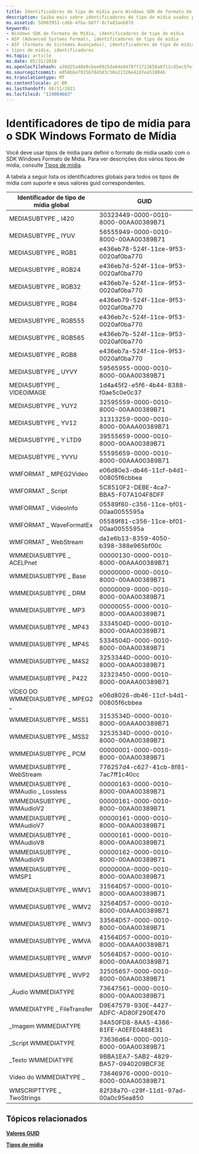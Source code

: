 ```yaml
---
title: Identificadores de tipo de mídia para Windows SDK de formato de mídia
description: Saiba mais sobre identificadores de tipo de mídia usados para definir o formato de mídia usado com o SDK Windows Formato de Mídia.
ms.assetid: 5d903953-cd6b-4fba-b877-8c7ad3aeb87d
keywords:
- Windows SDK de Formato de Mídia, identificadores de tipo de mídia
- ASF (Advanced Systems Format), identificadores de tipo de mídia
- ASF (Formato de Sistemas Avançados), identificadores de tipo de mídia
- tipos de mídia, identificadores
ms.topic: article
ms.date: 05/31/2018
ms.openlocfilehash: a38d25a48e0cbee8925da64e8470ff1723656a6f11cd5ac57e1479108df52852
ms.sourcegitcommit: e858bbe701567d4583c50a11326e42d7ea51804b
ms.translationtype: MT
ms.contentlocale: pt-BR
ms.lasthandoff: 08/11/2021
ms.locfileid: "119084683"
---
```

# <a name="media-type-identifiers-for-the-windows-media-format-sdk"></a>Identificadores de tipo de mídia para o SDK Windows Formato de Mídia

Você deve usar tipos de mídia para definir o formato de mídia usado com o SDK Windows Formato de Mídia. Para ver descrições dos vários tipos de mídia, consulte [Tipos de mídia](media-types.md).

A tabela a seguir lista os identificadores globais para todos os tipos de mídia com suporte e seus valores guid correspondentes.



| Identificador de tipo de mídia global      | GUID                                 |
|-----------------------------------|--------------------------------------|
| MEDIASUBTYPE \_ I420                | 30323449-0000-0010-8000-00AA00389B71 |
| MEDIASUBTYPE \_ IYUV                | 56555949-0000-0010-8000-00AA00389B71 |
| MEDIASUBTYPE \_ RGB1                | e436eb78-524f-11ce-9f53-0020af0ba770 |
| MEDIASUBTYPE \_ RGB24               | e436eb7d-524f-11ce-9f53-0020af0ba770 |
| MEDIASUBTYPE \_ RGB32               | e436eb7e-524f-11ce-9f53-0020af0ba770 |
| MEDIASUBTYPE \_ RGB4                | e436eb79-524f-11ce-9f53-0020af0ba770 |
| MEDIASUBTYPE \_ RGB555              | e436eb7c-524f-11ce-9f53-0020af0ba770 |
| MEDIASUBTYPE \_ RGB565              | e436eb7b-524f-11ce-9f53-0020af0ba770 |
| MEDIASUBTYPE \_ RGB8                | e436eb7a-524f-11ce-9f53-0020af0ba770 |
| MEDIASUBTYPE \_ UYVY                | 59565955-0000-0010-8000-00AA00389B71 |
| MEDIASUBTYPE \_ VIDEOIMAGE          | 1d4a45f2-e5f6-4b44-8388-f0ae5c0e0c37 |
| MEDIASUBTYPE \_ YUY2                | 32595559-0000-0010-8000-00AA00389B71 |
| MEDIASUBTYPE \_ YV12                | 31313259-0000-0010-8000-00AAA00389B71 |
| MEDIASUBTYPE \_ Y LTD9                | 39555659-0000-0010-8000-00AA00389B71 |
| MEDIASUBTYPE \_ YVYU                | 55595659-0000-0010-8000-00AAA00389B71 |
| WMFORMAT \_ MPEG2Video              | e06d80e3-db46-11cf-b4d1-00805f6cbbea |
| WMFORMAT \_ Script                  | 5C8510F2-DEBE-4ca7-BBA5-F07A104F8DFF |
| WMFORMAT \_ VideoInfo               | 05589f80-c356-11ce-bf01-00aa0055595a |
| WMFORMAT \_ WaveFormatEx            | 05589f81-c356-11ce-bf01-00aa0055595a |
| WMFORMAT \_ WebStream               | da1e6b13-8359-4050-b398-388e965bf00c |
| WMMEDIASUBTYPE \_ ACELPnet          | 00000130-0000-0010-8000-00AAA00389B71 |
| WMMEDIASUBTYPE \_ Base              | 00000000-0000-0010-8000-00AA00389B71 |
| WMMEDIASUBTYPE \_ DRM               | 00000009-0000-0010-8000-00AA00389B71 |
| WMMEDIASUBTYPE \_ MP3               | 00000055-0000-0010-8000-00AA00389B71 |
| WMMEDIASUBTYPE \_ MP43              | 3334504D-0000-0010-8000-00AA00389B71 |
| WMMEDIASUBTYPE \_ MP4S              | 5334504D-0000-0010-8000-00AA00389B71 |
| WMMEDIASUBTYPE \_ M4S2              | 3253344D-0000-0010-8000-00AA00389B71 |
| WMMEDIASUBTYPE \_ P422              | 32323450-0000-0010-8000-00AAA00389B71 |
| VÍDEO DO WMMEDIASUBTYPE \_ MPEG2 \_      | e06d8026-db46-11cf-b4d1-00805f6cbbea |
| WMMEDIASUBTYPE \_ MSS1              | 3153534D-0000-0010-8000-00AAA00389B71 |
| WMMEDIASUBTYPE \_ MSS2              | 3253534D-0000-0010-8000-00AA00389B71 |
| WMMEDIASUBTYPE \_ PCM               | 00000001-0000-0010-8000-00AA00389B71 |
| WMMEDIASUBTYPE \_ WebStream         | 776257d4-c627-41cb-8f81-7ac7ff1c40cc |
| WMMEDIASUBTYPE \_ WMAudio \_ Lossless | 00000163-0000-0010-8000-00AA00389B71 |
| WMMEDIASUBTYPE \_ WMAudioV2         | 00000161-0000-0010-8000-00AA00389B71 |
| WMMEDIASUBTYPE \_ WMAudioV7         | 00000161-0000-0010-8000-00AA00389B71 |
| WMMEDIASUBTYPE \_ WMAudioV8         | 00000161-0000-0010-8000-00AA00389B71 |
| WMMEDIASUBTYPE \_ WMAudioV9         | 00000162-0000-0010-8000-00AA00389B71 |
| WMMEDIASUBTYPE \_ WMSP1             | 0000000A-0000-0010-8000-00AA00389B71 |
| WMMEDIASUBTYPE \_ WMV1              | 31564D57-0000-0010-8000-00AA00389B71 |
| WMMEDIASUBTYPE \_ WMV2              | 32564D57-0000-0010-8000-00AAA00389B71 |
| WMMEDIASUBTYPE \_ WMV3              | 33564D57-0000-0010-8000-00AA00389B71 |
| WMMEDIASUBTYPE \_ WMVA              | 41564D57-0000-0010-8000-00AAA00389B71 |
| WMMEDIASUBTYPE \_ WMVP              | 50564D57-0000-0010-8000-00AAA00389B71 |
| WMMEDIASUBTYPE \_ WVP2              | 32505657-0000-0010-8000-00AA00389B71 |
| \_Áudio WMMEDIATYPE                | 73647561-0000-0010-8000-00AA00389B71 |
| WMMEDIATYPE \_ FileTransfer         | D9E47579-930E-4427-ADFC-AD80F290E470 |
| \_Imagem WMMEDIATYPE                | 34A50FD8-8AA5-4386-81FE-A0EFE0488E31 |
| \_Script WMMEDIATYPE               | 73636d64-0000-0010-8000-00AA00389B71 |
| \_Texto WMMEDIATYPE                 | 9BBA1EA7-5AB2-4829-BA57-0940209BCF3E |
| Vídeo do WMMEDIATYPE \_                | 73646976-0000-0010-8000-00AA00389B71 |
| WMSCRIPTTYPE \_ TwoStrings          | 82f38a70-c29f-11d1-97ad-00a0c95ea850 |



 

## <a name="related-topics"></a>Tópicos relacionados

<dl> <dt>

[**Valores GUID**](guid-values.md)
</dt> <dt>

[**Tipos de mídia**](media-types.md)
</dt> </dl>

 

 





